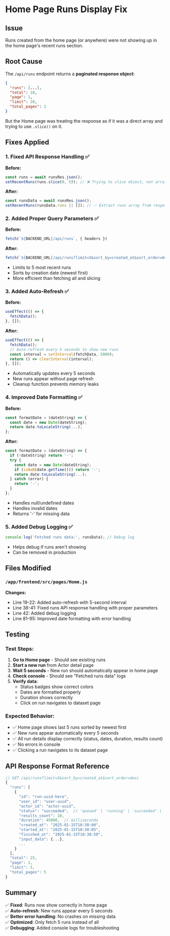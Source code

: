 # Home Page Runs Display Fix

## Issue
Runs created from the home page (or anywhere) were not showing up in the home page's recent runs section.

## Root Cause
The `/api/runs` endpoint returns a **paginated response object**:
```json
{
  "runs": [...],
  "total": 10,
  "page": 1,
  "limit": 20,
  "total_pages": 1
}
```

But the Home page was treating the response as if it was a direct array and trying to use `.slice()` on it.

## Fixes Applied

### 1. **Fixed API Response Handling** ✅
**Before:**
```javascript
const runs = await runsRes.json();
setRecentRuns(runs.slice(0, 5)); // ❌ Trying to slice object, not array
```

**After:**
```javascript
const runsData = await runsRes.json();
setRecentRuns(runsData.runs || []); // ✅ Extract runs array from response
```

### 2. **Added Proper Query Parameters** ✅
**Before:**
```javascript
fetch(`${BACKEND_URL}/api/runs`, { headers })
```

**After:**
```javascript
fetch(`${BACKEND_URL}/api/runs?limit=5&sort_by=created_at&sort_order=desc`, { headers })
```
- Limits to 5 most recent runs
- Sorts by creation date (newest first)
- More efficient than fetching all and slicing

### 3. **Added Auto-Refresh** ✅
**Before:**
```javascript
useEffect(() => {
  fetchData();
}, []);
```

**After:**
```javascript
useEffect(() => {
  fetchData();
  // Auto-refresh every 5 seconds to show new runs
  const interval = setInterval(fetchData, 5000);
  return () => clearInterval(interval);
}, []);
```
- Automatically updates every 5 seconds
- New runs appear without page refresh
- Cleanup function prevents memory leaks

### 4. **Improved Date Formatting** ✅
**Before:**
```javascript
const formatDate = (dateString) => {
  const date = new Date(dateString);
  return date.toLocaleString(...);
};
```

**After:**
```javascript
const formatDate = (dateString) => {
  if (!dateString) return '-';
  try {
    const date = new Date(dateString);
    if (isNaN(date.getTime())) return '-';
    return date.toLocaleString(...);
  } catch (error) {
    return '-';
  }
};
```
- Handles null/undefined dates
- Handles invalid dates
- Returns '-' for missing data

### 5. **Added Debug Logging** ✅
```javascript
console.log('Fetched runs data:', runsData); // Debug log
```
- Helps debug if runs aren't showing
- Can be removed in production

## Files Modified

### `/app/frontend/src/pages/Home.js`
**Changes:**
- Line 19-22: Added auto-refresh with 5-second interval
- Line 38-41: Fixed runs API response handling with proper parameters
- Line 42: Added debug logging
- Line 81-95: Improved date formatting with error handling

## Testing

### Test Steps:
1. **Go to Home page** - Should see existing runs
2. **Start a new run** from Actor detail page
3. **Wait 5 seconds** - New run should automatically appear in home page
4. **Check console** - Should see "Fetched runs data" logs
5. **Verify data**:
   - Status badges show correct colors
   - Dates are formatted properly
   - Duration shows correctly
   - Click on run navigates to dataset page

### Expected Behavior:
- ✅ Home page shows last 5 runs sorted by newest first
- ✅ New runs appear automatically every 5 seconds
- ✅ All run details display correctly (status, dates, duration, results count)
- ✅ No errors in console
- ✅ Clicking a run navigates to its dataset page

## API Response Format Reference

```javascript
// GET /api/runs?limit=5&sort_by=created_at&sort_order=desc
{
  "runs": [
    {
      "id": "run-uuid-here",
      "user_id": "user-uuid",
      "actor_id": "actor-uuid",
      "status": "succeeded",  // 'queued' | 'running' | 'succeeded' | 'failed' | 'aborted'
      "results_count": 10,
      "duration": 45000,  // milliseconds
      "created_at": "2025-01-15T10:30:00",
      "started_at": "2025-01-15T10:30:05",
      "finished_at": "2025-01-15T10:30:50",
      "input_data": {...},
      ...
    }
  ],
  "total": 25,
  "page": 1,
  "limit": 5,
  "total_pages": 5
}
```

## Summary

✅ **Fixed**: Runs now show correctly in home page  
✅ **Auto-refresh**: New runs appear every 5 seconds  
✅ **Better error handling**: No crashes on missing data  
✅ **Optimized**: Only fetch 5 runs instead of all  
✅ **Debugging**: Added console logs for troubleshooting
